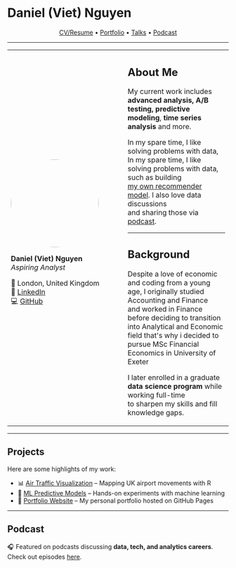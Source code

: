 # Daniel (Viet) Nguyen

<p align="center">
  <a href="#about-me">CV/Resume</a> •
  <a href="#projects">Portfolio</a> •
  <a href="#talks">Talks</a> •
  <a href="#podcast">Podcast</a>
</p>

---

<table>
<tr>
<td width="250">

<img src="https://your-photo-link.jpg" width="200" style="border-radius:50%;"/>

**Daniel (Viet) Nguyen**  
_Aspiring Analyst_  

📍 London, United Kingdom  
🔗 [LinkedIn](https://www.linkedin.com/in/your-link)  
💻 [GitHub](https://github.com/your-username)  

</td>
<td>

## About Me  

My current work includes **advanced analysis, A/B testing, predictive modeling**, **time series analysis** and more.  

In my spare time, I like solving problems with data,
In my spare time, I like solving problems with data, such as building  
[my own recommender model](https://example.com). I also love data discussions  
and sharing those via [podcast](https://example.com).  

---

## Background  

Despite a love of economic and coding from a young age, I originally studied Accounting and Finance  
and worked in Finance before deciding to transition into Analytical and Economic field that's why i decided to pursue MSc Financial Economics in University of Exeter

I later enrolled in a graduate **data science program** while working full-time  
to sharpen my skills and fill knowledge gaps.  

</td>
</tr>
</table>

---

## Projects  

Here are some highlights of my work:  

- 📊 [Air Traffic Visualization](https://github.com/your-username/uk-airports) – Mapping UK airport movements with R  
- 🤖 [ML Predictive Models](https://github.com/your-username/ml-models) – Hands-on experiments with machine learning  
- 📝 [Portfolio Website](https://your-username.github.io/) – My personal portfolio hosted on GitHub Pages  

---

## Podcast  

🎧 Featured on podcasts discussing **data, tech, and analytics careers**.  
Check out episodes [here](https://example.com).  
